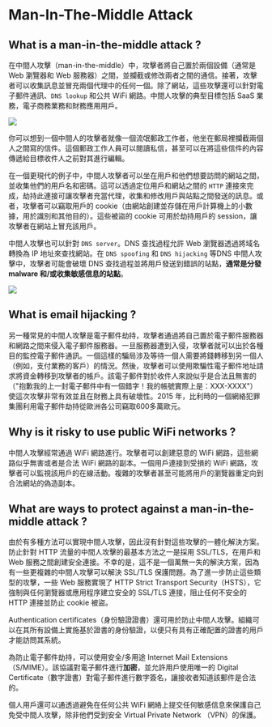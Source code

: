 # Man-In-The-Middle Attack
## What is a man-in-the-middle attack ?
在中間人攻擊（man-in-the-middle）中，攻擊者將自己置於兩個設備（通常是 Web 瀏覽器和 Web 服務器）之間，並攔截或修改兩者之間的通信。接著，攻擊者可以收集訊息並冒充兩個代理中的任何一個。除了網站，這些攻擊還可以針對電子郵件通訊、`DNS lookup` 和公共 WiFi 網路。中間人攻擊的典型目標包括 SaaS 業務，電子商務業務和財務應用用戶。

![](https://www.cloudflare.com/img/learning/security/threats/man-in-the-middle-attack/man-in-the-middle-attack.svg)

你可以想到一個中間人的攻擊者就像一個流氓郵政工作者，他坐在郵局裡攔截兩個人之間寫的信件。這個郵政工作人員可以閱讀私信，甚至可以在將這些信件的內容傳遞給目標收件人之前對其進行編輯。

在一個更現代的例子中，中間人攻擊者可以坐在用戶和他們想要訪問的網站之間，並收集他們的用戶名和密碼。這可以透過定位用戶和網站之間的 `HTTP` 連接來完成，劫持此連接可讓攻擊者充當代理，收集和修改用戶與站點之間發送的訊息。或者，攻擊者可以竊取用戶的 cookie（由網站創建並存儲在用戶計算機上的小數據，用於識別和其他目的）。這些被盜的 cookie 可用於劫持用戶的 session，讓攻擊者在網站上冒充該用戶。

中間人攻擊也可以針對 `DNS server`。DNS 查找過程允許 Web 瀏覽器透過將域名轉換為 IP 地址來查找網站。在 `DNS spoofing` 和 `DNS hijacking` 等DNS 中間人攻擊中，攻擊者可能會破壞 DNS 查找過程並將用戶發送到錯誤的站點，**通常是分發 malware 和/或收集敏感信息的站點**。

![](https://www.cloudflare.com/img/learning/security/threats/man-in-the-middle-attack/dns-hijacking.png)

## What is email hijacking ?
另一種常見的中間人攻擊是電子郵件劫持，攻擊者通過將自己置於電子郵件服務器和網路之間來侵入電子郵件服務器。一旦服務器遭到入侵，攻擊者就可以出於各種目的監控電子郵件通訊。一個這樣的騙局涉及等待一個人需要將錢轉移到另一個人（例如，支付業務的客戶）的情況。然後，攻擊者可以使用欺騙性電子郵件地址請求將資金轉移到攻擊者的帳戶。該電子郵件對於收件人來說似乎是合法且無害的（"抱歉我的上一封電子郵件中有一個錯字！我的帳號實際上是：XXX-XXXX"）使這次攻擊非常有效並且在財務上具有破壞性。2015 年，比利時的一個網絡犯罪集團利用電子郵件劫持從歐洲各公司竊取600多萬歐元。

## Why is it risky to use public WiFi networks ?
中間人攻擊經常通過 WiFi 網路進行。攻擊者可以創建惡意的 WiFi 網路，這些網路似乎無害或者是合法 WiFi 網路的副本。一個用戶連接到受損的 WiFi 網路，攻擊者可以監視該用戶的在線活動。複雜的攻擊者甚至可能將用戶的瀏覽器重定向到合法網站的偽造副本。

## What are ways to protect against a man-in-the-middle attack ?
由於有多種方法可以實現中間人攻擊，因此沒有針對這些攻擊的一體化解決方案。防止針對 HTTP 流量的中間人攻擊的最基本方法之一是採用 SSL/TLS，在用戶和Web 服務之間創建安全連接。不幸的是，這不是一個萬無一失的解決方案，因為有一些更複雜的中間人攻擊可以解決 SSL/TLS 保護問題。為了進一步防止這些類型的攻擊，一些 Web 服務實現了 HTTP Strict Transport Security（HSTS），它強制與任何瀏覽器或應用程序建立安全的 SSL/TLS 連接，阻止任何不安全的HTTP 連接並防止 cookie 被盜。

Authentication certificates（身份驗證證書）還可用於防止中間人攻擊。組織可以在其所有設備上實施基於證書的身份驗證，以便只有具有正確配置的證書的用戶才能訪問其系統。

為防止電子郵件劫持，可以使用安全/多用途 Internet Mail Extensions（S/MIME）。該協議對電子郵件進行**加密**，並允許用戶使用唯一的 Digital Certificate（數字證書）對電子郵件進行數字簽名，讓接收者知道該郵件是合法的。

個人用戶還可以通透過避免在任何公共 WiFi 網絡上提交任何敏感信息來保護自己免受中間人攻擊，除非他們受到安全 Virtual Private Network （VPN）的保護。